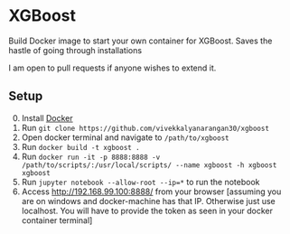 # XGBoost
Build Docker image to start your own container for XGBoost. Saves the hastle of going through installations

I am open to pull requests if anyone wishes to extend it.

## Setup
0. Install [Docker](https://docs.docker.com/engine/installation/)
1. Run `git clone https://github.com/vivekkalyanarangan30/xgboost`
2. Open docker terminal and navigate to `/path/to/xgboost`
3. Run `docker build -t xgboost .`
4. Run `docker run -it -p 8888:8888 -v /path/to/scripts/:/usr/local/scripts/ --name xgboost -h xgboost xgboost`
5. Run `jupyter notebook --allow-root --ip=*` to run the notebook
6. Access http://192.168.99.100:8888/ from your browser [assuming you are on windows and docker-machine has that IP. Otherwise just use localhost. You will have to provide the token as seen in your docker container terminal]